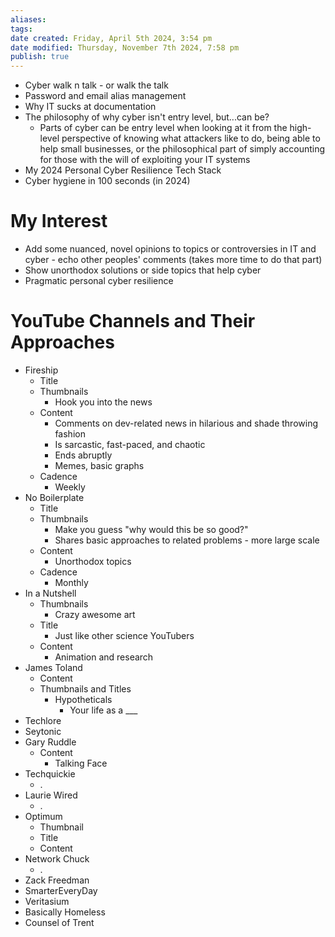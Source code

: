 ```yaml
---
aliases: 
tags: 
date created: Friday, April 5th 2024, 3:54 pm
date modified: Thursday, November 7th 2024, 7:58 pm
publish: true
---
```


- Cyber walk n talk - or walk the talk
- Password and email alias management
- Why IT sucks at documentation
- The philosophy of why cyber isn't entry level, but...can be?
	- Parts of cyber can be entry level when looking at it from the high-level perspective of knowing what attackers like to do, being able to help small businesses, or the philosophical part of simply accounting for those with the will of exploiting your IT systems
- My 2024 Personal Cyber Resilience Tech Stack
- Cyber hygiene in 100 seconds (in 2024)

# My Interest

- Add some nuanced, novel opinions to topics or controversies in IT and cyber - echo other peoples' comments (takes more time to do that part)
- Show unorthodox solutions or side topics that help cyber
- Pragmatic personal cyber resilience

# YouTube Channels and Their Approaches

- Fireship
	- Title
	- Thumbnails
		- Hook you into the news
	- Content
		- Comments on dev-related news in hilarious and shade throwing fashion
		- Is sarcastic, fast-paced, and chaotic
		- Ends abruptly
		- Memes, basic graphs
	- Cadence
		- Weekly
- No Boilerplate
	- Title
	- Thumbnails
		- Make you guess "why would this be so good?"
		- Shares basic approaches to related problems - more large scale
	- Content 
		- Unorthodox topics
	- Cadence
		- Monthly
- In a Nutshell
	- Thumbnails
		- Crazy awesome art
	- Title
		- Just like other science YouTubers
	- Content
		- Animation and research
- James Toland
	- Content
	- Thumbnails and Titles
		- Hypotheticals
			- Your life as a ___
- Techlore
- Seytonic
- Gary Ruddle
	- Content
		- Talking Face
- Techquickie
	- .
- Laurie Wired
	- .
- Optimum
	- Thumbnail
	- Title
	- Content
- Network Chuck
	- .
- Zack Freedman
- SmarterEveryDay
- Veritasium
- Basically Homeless
- Counsel of Trent